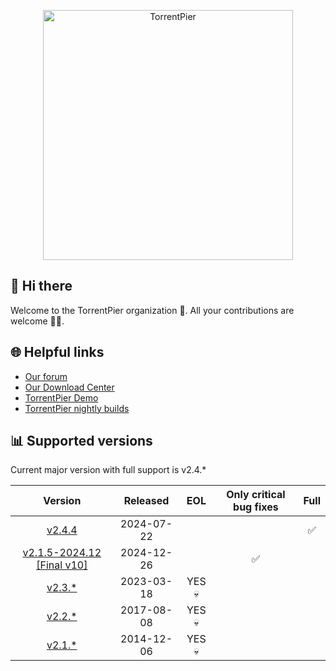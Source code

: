 <p align="center"><a href="https://torrentpier.com"><img src="https://torrentpier.com/styles/default/xenforo/bull-logo.svg" width="400px" alt="TorrentPier" /></a></p>

## 👋 Hi there

Welcome to the TorrentPier organization 🐂. All your contributions are welcome 👨‍💻.

## 🌐 Helpful links

- [Our forum](https://torrentpier.com/)
- [Our Download Center](https://get-torrentpier.duckdns.org/)
- [TorrentPier Demo](https://torrentpier.duckdns.org/)
- [TorrentPier nightly builds](https://nightly.link/torrentpier/torrentpier/workflows/build/master/TorrentPier)

## 📊 Supported versions

Current major version with full support is v2.4.*

|                                                 Version                                                  |  Released  |  EOL   | Only critical bug fixes | Full |
|:--------------------------------------------------------------------------------------------------------:|:----------:|:------:|:-----------------------:|:----:|
|                 [v2.4.4](https://github.com/torrentpier/torrentpier/releases/tag/v2.4.4)                 | 2024-07-22 |        |                         |  ✅   |
| [v2.1.5-2024.12 [Final v10]](https://github.com/torrentpier/torrentpier-lts/releases/tag/v2.1.5-2024.12) | 2024-12-26 |        |            ✅            |      |
|                 [v2.3.*](https://github.com/torrentpier/torrentpier/releases/tag/v2.3.1)                 | 2023-03-18 | YES 💀 |                         |      |
|                 [v2.2.*](https://github.com/torrentpier/torrentpier/releases/tag/v2.2.3)                 | 2017-08-08 | YES 💀 |                         |      |
|                 [v2.1.*](https://github.com/torrentpier/torrentpier/releases/tag/v2.1.5)                 | 2014-12-06 | YES 💀 |                         |      |
